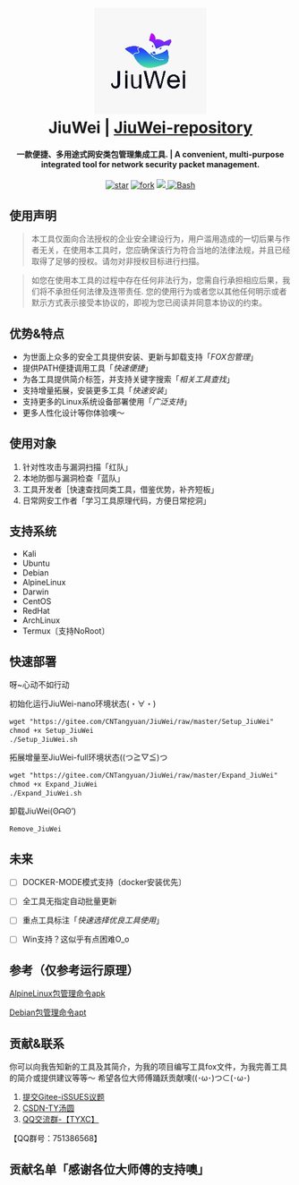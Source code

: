 <h1 align="center">
  <br>
  <img src="img/logo.jpg" alt="logo">
  <br>
  JiuWei | <a href="https://gitee.com/CNTangyuan/JiuWei-repository">JiuWei-repository</a>
  <br>
</h1>

<h4 align="center">  一款便捷、多用途式网安类包管理集成工具. | A convenient, multi-purpose integrated tool for network security packet management.  </h4>

<p align="center">
    <a href='https://gitee.com/CNTangyuan/JiuWei/stargazers'>
      <img src='https://gitee.com/CNTangyuan/JiuWei/badge/star.svg?theme=dark' alt='star'></img></a>
  <a href='https://gitee.com/CNTangyuan/JiuWei/members'>
      <img src='https://gitee.com/CNTangyuan/JiuWei/badge/fork.svg?theme=gray' alt='fork'></img></a>
  <a href="https://www.gnu.org/licenses/gpl-3.0.en.html">
      <img src="https://img.shields.io/badge/license-GPL3-_red.svg">
  <a href="https://www.gnu.org/software/bash/">
      <img src="https://img.shields.io/badge/language-Bash-blue.svg" alt="Bash">
  </a>
</p>

## 使用声明

> 本工具仅面向合法授权的企业安全建设行为，用户滥用造成的一切后果与作者无关，在使用本工具时，您应确保该行为符合当地的法律法规，并且已经取得了足够的授权。请勿对非授权目标进行扫描。 

> 如您在使用本工具的过程中存在任何非法行为，您需自行承担相应后果，我们将不承担任何法律及连带责任. 您的使用行为或者您以其他任何明示或者默示方式表示接受本协议的，即视为您已阅读并同意本协议的约束。


## 优势&特点

- 为世面上众多的安全工具提供安装、更新与卸载支持「*FOX包管理*」
- 提供PATH便捷调用工具「*快速便捷*」
- 为各工具提供简介标签，并支持关键字搜索「*相关工具查找*」
- 支持增量拓展，安装更多工具「*快速安装*」
- 支持更多的Linux系统设备部署使用「*广泛支持*」
- 更多人性化设计等你体验噢～


## 使用对象

1. 针对性攻击与漏洞扫描「红队」
2. 本地防御与漏洞检查「蓝队」
3. 工具开发者［快速查找同类工具，借鉴优势，补齐短板」
4. 日常网安工作者「学习工具原理代码，方便日常挖洞」


## 支持系统

- Kali
- Ubuntu
- Debian
- AlpineLinux
- Darwin
- CentOS
- RedHat
- ArchLinux
- Termux〔支持NoRoot〕


## 快速部署

呀~心动不如行动

初始化运行JiuWei-nano环境状态(・∀・)

```
wget "https://gitee.com/CNTangyuan/JiuWei/raw/master/Setup_JiuWei"
chmod +x Setup_JiuWei
./Setup_JiuWei.sh
```

拓展增量至JiuWei-full环境状态((つ≧▽≦)つ

```
wget "https://gitee.com/CNTangyuan/JiuWei/raw/master/Expand_JiuWei"
chmod +x Expand_JiuWei
./Expand_JiuWei.sh
```

卸载JiuWei(ʘᗩʘ’)

```
Remove_JiuWei
```


## 未来

- [ ] DOCKER-MODE模式支持〔docker安装优先〕
- [ ] 全工具无指定自动批量更新
- [ ] 重点工具标注「*快速选择优良工具使用*」
- [ ] Win支持？这似乎有点困难O_o


## 参考（仅参考运行原理）

[AlpineLinux包管理命令apk](https://gitlab.alpinelinux.org/alpine/apk-tools)

[Debian包管理命令apt](https://salsa.debian.org/apt-team/apt)


## 贡献&联系

你可以向我告知新的工具及其简介，为我的项目编写工具fox文件，为我完善工具的简介或提供建议等等～
希望各位大师傅踊跃贡献噢((･ω･)つ⊂(･ω･)

1. [提交Gitee-iSSUES议题](https://gitee.com/CNTangyuan/JiuWei/issues)
2. [CSDN-TY汤圆](https://blog.csdn.net/qq_57851190)
3. [QQ交流群-【TYXC】](http://qm.qq.com/cgi-bin/qm/qr?_wv=1027&k=OVsNn-8iWP5HTTARzTNzfOcgCngXp3gH&authKey=03ZWzlYVvCH6Cpq2Pa7nIEqOFiXw2svp96C896bcZc4Rpg%2FTNk2c2F8asJ4U7tiK&noverify=0&group_code=751386568)

【QQ群号：751386568】


## 贡献名单「感谢各位大师傅的支持噢」


